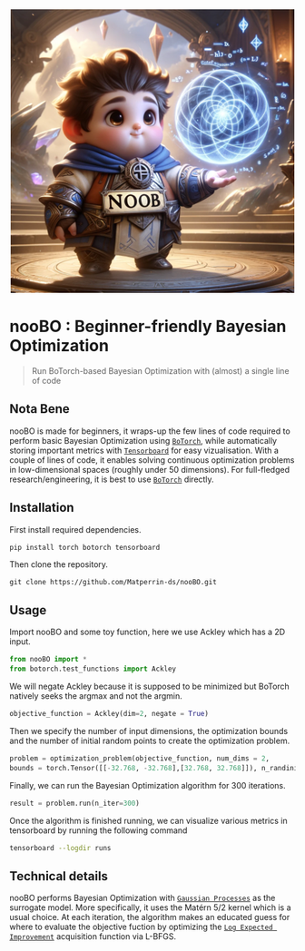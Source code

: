 <div style="text-align: center">
<img src="nooBO.webp" width="500">
</div>

# nooBO : Beginner-friendly Bayesian Optimization
> Run BoTorch-based Bayesian Optimization with (almost) a single line of code

## Nota Bene
nooBO is made for beginners, it wraps-up the few lines of code required to perform basic Bayesian Optimization using [`BoTorch`](https://botorch.org/), while automatically storing important metrics with [`Tensorboard`](https://www.tensorflow.org/tensorboard?hl=en) for easy vizualisation. With a couple of lines of code, it enables solving continuous optimization problems in low-dimensional spaces (roughly under 50 dimensions). For full-fledged research/engineering, it is best to use [`BoTorch`](https://botorch.org/) directly.  

## Installation
First install required dependencies.
```bash
pip install torch botorch tensorboard
```
Then clone the repository.
```
git clone https://github.com/Matperrin-ds/nooBO.git
```
## Usage
Import nooBO and some toy function, here we use Ackley which has a 2D input.
```python
from nooBO import *
from botorch.test_functions import Ackley
```
We will negate Ackley because it is supposed to be minimized but BoTorch natively seeks the argmax and not the argmin.
```python
objective_function = Ackley(dim=2, negate = True)
```
Then we specify the number of input dimensions, the optimization bounds and the number of initial random points to create the optimization problem.
```python
problem = optimization_problem(objective_function, num_dims = 2,
bounds = torch.Tensor([[-32.768, -32.768],[32.768, 32.768]]), n_randinit_points = 10)
```
Finally, we can run the Bayesian Optimization algorithm for 300 iterations.
```python
result = problem.run(n_iter=300)
```
Once the algorithm is finished running, we can visualize various metrics in tensorboard by running the following command
```bash
tensorboard --logdir runs
```
## Technical details
nooBO performs Bayesian Optimization with [`Gaussian Processes`](https://gaussianprocess.org/gpml/chapters/RW.pdf) as the surrogate model. More specifically, it uses the Matérn 5/2 kernel which is a usual choice. At each iteration, the algorithm makes an educated guess for where to evaluate the objective fuction by optimizing the [`Log Expected Improvement`](https://arxiv.org/abs/2310.20708) acquisition function via L-BFGS.
